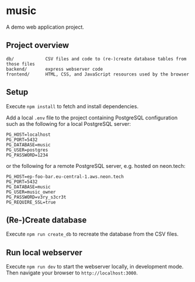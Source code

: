 # music

A demo web application project.

## Project overview

```
db/            CSV files and code to (re-)create database tables from those files
backend/       express webserver code
frontend/      HTML, CSS, and JavaScript resources used by the browser
```

## Setup

Execute `npm install` to fetch and install dependencies.

Add a local `.env` file to the project containing PostgreSQL configuration
such as the following for a local PostgreSQL server:
```
PG_HOST=localhost
PG_PORT=5432
PG_DATABASE=music
PG_USER=postgres
PG_PASSWORD=1234
```
or the following for a remote PostgreSQL server, e.g. hosted on neon.tech:
```
PG_HOST=ep-foo-bar.eu-central-1.aws.neon.tech
PG_PORT=5432
PG_DATABASE=music
PG_USER=music_owner
PG_PASSWORD=v3ry_s3cr3t
PG_REQUIRE_SSL=true
```

## (Re-)Create database

Execute `npm run create_db` to recreate the database from the CSV files.

## Run local webserver

Execute `npm run dev` to start the webserver locally, in development mode.
Then navigate your browser to `http://localhost:3000`.
